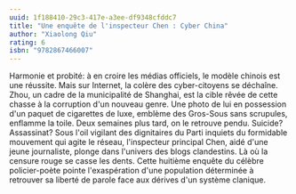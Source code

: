 ```yaml
---
uuid: 1f188410-29c3-417e-a3ee-df9348cfddc7
title: "Une enquête de l'inspecteur Chen : Cyber China"
author: "Xiaolong Qiu"
rating: 6
isbn: "9782867466007"
---
```


Harmonie et probité: à en croire les médias officiels, le modèle chinois est une réussite. Mais sur Internet, la colère des cyber-citoyens se déchaîne. Zhou, un cadre de la municipalité de Shanghai, est la cible rêvée de cette chasse à la corruption d'un nouveau genre. Une photo de lui en possession d'un paquet de cigarettes de luxe, emblème des Gros-Sous sans scrupules, enflamme la toile. Deux semaines plus tard, on le retrouve pendu. Suicide? Assassinat? Sous l'oil vigilant des dignitaires du Parti inquiets du formidable mouvement qui agite le réseau, l'inspecteur principal Chen, aidé d'une jeune journaliste, plonge dans l'univers des blogs clandestins. Là où la censure rouge se casse les dents. Cette huitième enquête du célèbre policier-poète pointe l'exaspération d'une population déterminée à retrouver sa liberté de parole face aux dérives d'un système clanique.
